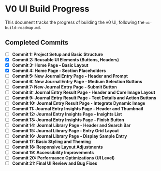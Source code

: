# V0 UI Build Progress

This document tracks the progress of building the v0 UI, following the `ui-build-roadmap.md`.

## Completed Commits

- [ ] **Commit 1: Project Setup and Basic Structure**
- [x] **Commit 2: Reusable UI Elements (Buttons, Headers)**
- [x] **Commit 3: Home Page - Basic Layout**
- [x] **Commit 4: Home Page - Section Placeholders**
- [ ] **Commit 5: New Journal Entry Page - Header and Prompt**
- [ ] **Commit 6: New Journal Entry Page - Medium Selection Buttons**
- [ ] **Commit 7: New Journal Entry Page - Submit Button**
- [ ] **Commit 8: Journal Entry Result Page - Header and Core Image Layout**
- [ ] **Commit 9: Journal Entry Result Page - Text Details and Action Buttons**
- [ ] **Commit 10: Journal Entry Result Page - Integrate Dynamic Image**
- [ ] **Commit 11: Journal Entry Insights Page - Header and Thumbnail**
- [ ] **Commit 12: Journal Entry Insights Page - Insights List**
- [ ] **Commit 13: Journal Entry Insights Page - Finish Button**
- [ ] **Commit 14: Journal Library Page - Header and Search Bar**
- [ ] **Commit 15: Journal Library Page - Entry Grid Layout**
- [ ] **Commit 16: Journal Library Page - Display Sample Entry**
- [ ] **Commit 17: Basic Styling and Theming**
- [ ] **Commit 18: Responsive Layout Adjustments**
- [ ] **Commit 19: Accessibility Improvements**
- [ ] **Commit 20: Performance Optimizations (UI Level)**
- [ ] **Commit 21: Final UI Review and Bug Fixes**

